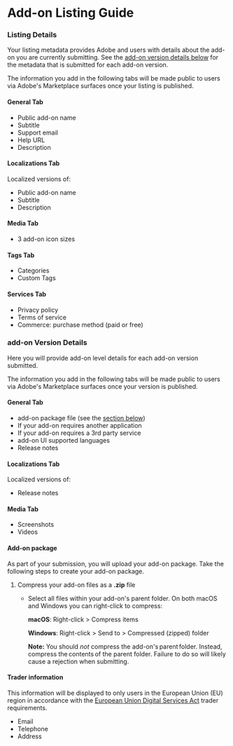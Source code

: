 # Add-on Listing Guide

### Listing Details

Your listing metadata provides Adobe and users with details about the add-on you are currently submitting. See the [add-on version details below](#add-on-version-details) for the metadata that is submitted for each add-on version.

The information you add in the following tabs will be made public to users via Adobe's Marketplace surfaces once your listing is published.

#### General Tab

- Public add-on name
- Subtitle
- Support email
- Help URL
- Description

#### Localizations Tab

Localized versions of:

- Public add-on name
- Subtitle
- Description

#### Media Tab

- 3 add-on icon sizes

#### Tags Tab

- Categories
- Custom Tags

#### Services Tab

- Privacy policy
- Terms of service
- Commerce: purchase method (paid or free)

### add-on Version Details

Here you will provide add-on level details for each add-on version submitted.

The information you add in the following tabs will be made public to users via Adobe's Marketplace surfaces once your version is published.

#### General Tab

- add-on package file (see the [section below](#add-on-package))
- If your add-on requires another application
- If your add-on requires a 3rd party service
- add-on UI supported languages
- Release notes

#### Localizations Tab

Localized versions of:

- Release notes

#### Media Tab

- Screenshots
- Videos

#### Add-on package

As part of your submission, you will upload your add-on package. Take the following steps to create your add-on package.

1. Compress your add-on files as a **.zip** file

   - Select all files within your add-on's parent folder. On both macOS and Windows you can right-click to compress:

     **macOS**:
     Right-click > Compress items

     **Windows**:
     Right-click > Send to > Compressed (zipped) folder

     **Note:** You should _not_ compress the add-on's parent folder. Instead, compress the contents of the parent folder. Failure to do so will likely cause a rejection when submitting.

#### Trader information

<InlineAlert variant="info" slots="text" />

This information will be displayed to only users in the European Union (EU) region in accordance with the [European Union Digital Services Act](https://eur-lex.europa.eu/legal-content/EN/ALL/?uri=CELEX:32022R2065) trader requirements.

- Email
- Telephone
- Address
